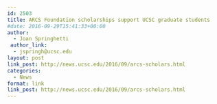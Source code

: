 ```yaml
---
id: 2503
title: ARCS Foundation scholarships support UCSC graduate students
#date: 2016-09-29T15:41:33+00:00
author:
  - Joan Springhetti
 author_link:
  - jspringh@ucsc.edu
layout: post
link_post: http://news.ucsc.edu/2016/09/arcs-scholars.html
categories:
  - News
format: link
link_post: http://news.ucsc.edu/2016/09/arcs-scholars.html
---
```

